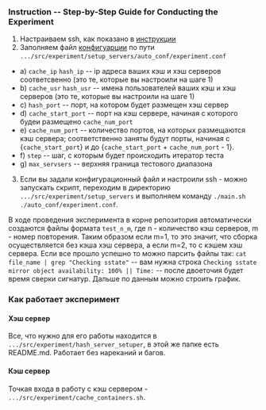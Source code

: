 ### Instruction -- Step-by-Step Guide for Conducting the Experiment
1) Настраиваем ssh, как показано в [инструкции](/wiki/yocto_cache/ssh_connection.md)
2) Заполняем файл [конфигуарции](src/setup_servers/auto_conf/[example]_experiment.conf) по пути `.../src/experiment/setup_servers/auto_conf/experiment.conf`
-  a) `cache_ip` `hash_ip` -- ip адреса ваших кэш и хэш серверов соответсвенно (это те, которые вы настроили на шаге 1)
-  b) `cache_usr` `hash_usr` -- имена пользователей ваших кэш и хэш серверов (это те, которые вы настроили на шаге 1)
-  с) `hash_port` -- порт, на котором будет размещен хэш сервер
-  d) `cache_start_port` -- порт на кэш сервере, начиная с которого будеи размещено `cache_num_port`
-  e) `cache_num_port` -- количество портов, на которых размещаются кэш сервера; соответственно заняты будут порты, начиная с {`cache_start_port`} и до {`cache_start_port` + `cache_num_port` - 1}.
-  f) `step` -- шаг, с которым будет происходить итератор теста
-  g) `max_servsers` -- верхняя граница тестового диапазона
3) Если вы задали конфигурационный файл и настроили ssh - можно запускать скрипт, переходим в директорию `.../src/experiment/setup_servers` и выполняем команду `./main.sh ./auto_conf/experiment.conf`.

В ходе проведения эксперимента в корне репозитория автоматически создаются файлы формата `test_n_m`, где n - количество кэш серверов, m - номер повторения. Таким образом если m=1, то это значит, что сборка осуществляется без кэша хэш сервера, а если m=2, то с кэшем хэш сервера.
Если все прошло успешно то можно парсить файлы так: `cat file_name | grep "Checking sstate"` -- вам нужна строка `Checking sstate mirror object availability: 100% || Time:` -- после двоеточия будет время сверки сигнатур. Дальше по данным можно строить график.

### Как работает эксперимент
#### Хэш сервер
Все, что нужно для его работы находится в `.../src/experiment/hash_server_setuper`, в этой же папке есть README.md. Работает без нареканий и багов.
#### Кэш сервер
Точкая входа в работу с кэш сервером - `.../src/experiment/cache_containers.sh`.
